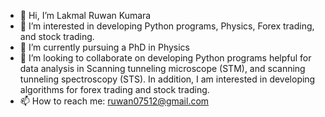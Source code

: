 - 👋 Hi, I’m Lakmal Ruwan Kumara
- 👀 I’m interested in developing Python programs, Physics, Forex trading, and stock trading.
- 🌱 I’m currently pursuing a PhD in Physics
- 💞️ I’m looking to collaborate on developing Python programs helpful for data analysis in Scanning tunneling microscope (STM), and scanning tunneling spectroscopy (STS). In addition, I am interested in developing algorithms for forex trading and stock trading.
- 📫 How to reach me: ruwan07512@gmail.com


<!---
Ruwan07/Ruwan07 is a ✨ special ✨ repository because its `README.md` (this file) appears on your GitHub profile.
You can click the Preview link to take a look at your changes.
--->
